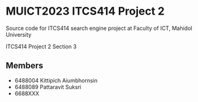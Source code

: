 # MUICT2023 ITCS414 Project 2
Source code for ITCS414 search engine project at Faculty of ICT, Mahidol University

ITCS414 Project 2 Section 3
## Members
 - 6488004 Kittipich Aiumbhornsin
 - 6488089 Pattaravit Suksri
 - 6688XXX
